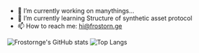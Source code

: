 - 🔭 I’m currently working on manythings...
- 🌱 I’m currently learning Structure of synthetic asset protocol
- 📫 How to reach me: hi@frostorn.ge

![Frostornge's GitHub stats](https://github-readme-stats.vercel.app/api?username=frostornge&count_private=true&show_icons=true&theme=onedark&include_all_commits=true)
![Top Langs](https://github-readme-stats.vercel.app/api/top-langs/?username=frostornge&theme=onedark&langs_count=6)

